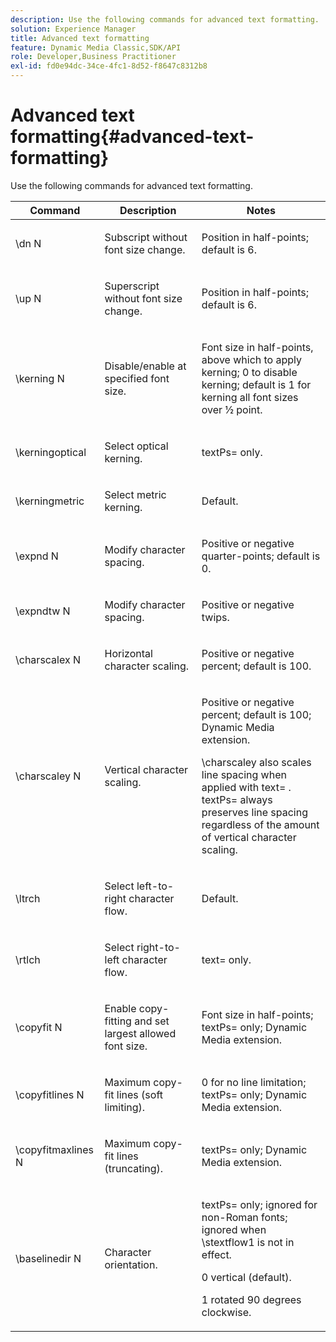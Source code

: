 ```yaml
---
description: Use the following commands for advanced text formatting.
solution: Experience Manager
title: Advanced text formatting
feature: Dynamic Media Classic,SDK/API
role: Developer,Business Practitioner
exl-id: fd0e94dc-34ce-4fc1-8d52-f8647c8312b8
---
```

# Advanced text formatting{#advanced-text-formatting}

Use the following commands for advanced text formatting.

<table id="table_43B2EB887C0F471BB60C23B570E7D3D2"> 
 <thead> 
  <tr> 
   <th class="entry"> Command </th> 
   <th class="entry"> Description </th> 
   <th class="entry"> Notes </th> 
  </tr> 
 </thead>
 <tbody> 
  <tr> 
   <td> <span class="codeph"> \dn <span class="varname"> N </span> </span> </td> 
   <td> <p>Subscript without font size change. </p> </td> 
   <td> <p>Position in half-points; default is 6. </p> </td> 
  </tr> 
  <tr> 
   <td> <span class="codeph"> \up <span class="varname"> N </span> </span> </td> 
   <td> <p>Superscript without font size change. </p> </td> 
   <td> <p>Position in half-points; default is 6. </p> </td> 
  </tr> 
  <tr> 
   <td> <span class="codeph"> \kerning <span class="varname"> N </span> </span> </td> 
   <td> <p>Disable/enable at specified font size. </p> </td> 
   <td> <p>Font size in half-points, above which to apply kerning; 0 to disable kerning; default is 1 for kerning all font sizes over ½ point. </p> </td> 
  </tr> 
  <tr> 
   <td> <span class="codeph"> \kerningoptical </span> </td> 
   <td> <p>Select optical kerning. </p> </td> 
   <td> <p> <span class="codeph"> textPs= </span> only. </p> </td> 
  </tr> 
  <tr> 
   <td> <span class="codeph"> \kerningmetric </span> </td> 
   <td> <p>Select metric kerning. </p> </td> 
   <td> <p>Default. </p> </td> 
  </tr> 
  <tr> 
   <td> <span class="codeph"> \expnd <span class="varname"> N </span> </span> </td> 
   <td> <p>Modify character spacing. </p> </td> 
   <td> <p>Positive or negative quarter-points; default is 0. </p> </td> 
  </tr> 
  <tr> 
   <td> <span class="codeph"> \expndtw <span class="varname"> N </span> </span> </td> 
   <td> <p>Modify character spacing. </p> </td> 
   <td> <p>Positive or negative twips. </p> </td> 
  </tr> 
  <tr> 
   <td> <span class="codeph"> \charscalex <span class="varname"> N </span> </span> </td> 
   <td> <p>Horizontal character scaling. </p> </td> 
   <td> <p>Positive or negative percent; default is 100. </p> </td> 
  </tr> 
  <tr> 
   <td> <span class="codeph"> \charscaley <span class="varname"> N </span> </span> </td> 
   <td> <p>Vertical character scaling. </p> </td> 
   <td> <p>Positive or negative percent; default is 100; Dynamic Media extension. </p> <p> <span class="codeph"> \charscaley </span> also scales line spacing when applied with <span class="codeph"> text= </span>. <span class="codeph"> textPs= </span> always preserves line spacing regardless of the amount of vertical character scaling. </p> </td> 
  </tr> 
  <tr> 
   <td> <span class="codeph"> \ltrch </span> </td> 
   <td> <p>Select left-to-right character flow. </p> </td> 
   <td> <p>Default. </p> </td> 
  </tr> 
  <tr> 
   <td> <span class="codeph"> \rtlch </span> </td> 
   <td> <p>Select right-to-left character flow. </p> </td> 
   <td> <p> <span class="codeph"> text= </span> only. </p> </td> 
  </tr> 
  <tr> 
   <td> <span class="codeph"> \copyfit <span class="varname"> N </span> </span> </td> 
   <td> <p>Enable copy-fitting and set largest allowed font size. </p> </td> 
   <td> <p>Font size in half-points; <span class="codeph"> textPs= </span> only; Dynamic Media extension. </p> </td> 
  </tr> 
  <tr> 
   <td> <span class="codeph"> \copyfitlines <span class="varname"> N </span> </span> </td> 
   <td> <p>Maximum copy-fit lines (soft limiting). </p> </td> 
   <td> <p>0 for no line limitation; <span class="codeph"> textPs= </span> only; Dynamic Media extension. </p> </td> 
  </tr> 
  <tr> 
   <td> <span class="codeph"> \copyfitmaxlines <span class="varname"> N </span> </span> </td> 
   <td> <p>Maximum copy-fit lines (truncating). </p> </td> 
   <td> <p> <span class="codeph"> textPs= </span> only; Dynamic Media extension. </p> </td> 
  </tr> 
  <tr> 
   <td> <span class="codeph"> \baselinedir <span class="varname"> N </span> </span> </td> 
   <td> <p>Character orientation. </p> </td> 
   <td> <p> <span class="codeph"> textPs= </span> only; ignored for non-Roman fonts; ignored when <span class="codeph"> \stextflow1 </span> is not in effect. </p> <p>0 vertical (default). </p> <p>1 rotated 90 degrees clockwise. </p> </td> 
  </tr> 
 </tbody> 
</table>
